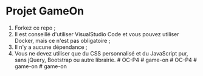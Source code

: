 # Projet GameOn
1. Forkez ce repo ;
2. Il est conseillé d'utiliser VisualStudio Code et vous pouvez utiliser Docker, mais ce n'est pas obligatoire ;
3. Il n'y a aucune dépendance ;
4. Vous ne devez utiliser que du CSS personnalisé et du JavaScript pur, sans jQuery, Bootstrap ou autre librairie.
#   O C - P 4  
 #   g a m e - o n  
 #   O C - P 4  
 #   g a m e - o n  
 #   g a m e - o n  
 